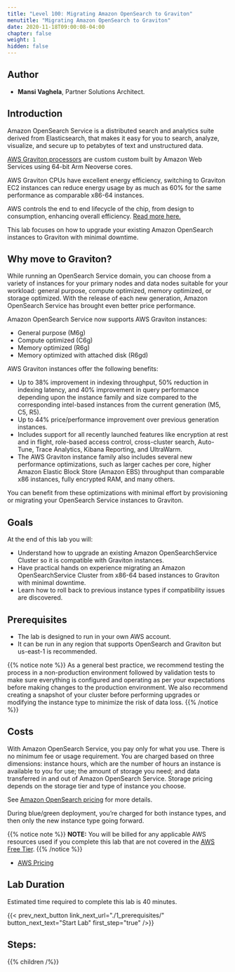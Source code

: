 ```yaml
---
title: "Level 100: Migrating Amazon OpenSearch to Graviton"
menutitle: "Migrating Amazon OpenSearch to Graviton"
date: 2020-11-18T09:00:08-04:00
chapter: false
weight: 1
hidden: false
---
```

## Author

- **Mansi Vaghela**, Partner Solutions Architect.


## Introduction

Amazon OpenSearch Service is a distributed search and analytics suite derived from Elasticsearch, that makes it easy for you to search, analyze, visualize, and secure up to petabytes of text and unstructured data.

[AWS Graviton processors](https://aws.amazon.com/ec2/graviton/) are custom custom built by Amazon Web Services using 64-bit Arm Neoverse cores.

AWS Graviton CPUs have excellent energy efficiency, switching to Graviton EC2 instances can reduce energy usage by as much as 60% for the same performance as comparable x86-64 instances.

AWS controls the end to end lifecycle of the chip, from design to consumption, enhancing overall efficiency. [Read more here.](https://aws.amazon.com/ec2/graviton/)

This lab focuses on how to upgrade your existing Amazon OpenSearch instances to Graviton with minimal downtime.

## Why move to Graviton?

While running an OpenSearch Service domain, you can choose from a variety of instances for your primary nodes and data nodes suitable for your workload: general purpose, compute optimized, memory optimized, or storage optimized. With the release of each new generation, Amazon OpenSearch Service has brought even better price performance.

Amazon OpenSearch Service now supports AWS Graviton instances: 

* General purpose (M6g)
* Compute optimized (C6g)
* Memory optimized (R6g)
* Memory optimized with attached disk (R6gd)

AWS Graviton instances offer the following benefits:

* Up to 38% improvement in indexing throughput, 50% reduction in indexing latency, and 40% improvement in query performance depending upon the instance family and size compared to the corresponding intel-based instances from the current generation (M5, C5, R5).
* Up to 44% price/performance improvement over previous generation instances.
* Includes support for all recently launched features like encryption at rest and in flight, role-based access control, cross-cluster search, Auto-Tune, Trace Analytics, Kibana Reporting, and UltraWarm.
* The AWS Graviton instance family also includes several new performance optimizations, such as larger caches per core, higher Amazon Elastic Block Store (Amazon EBS) throughput than comparable x86 instances, fully encrypted RAM, and many others.

You can benefit from these optimizations with minimal effort by provisioning or migrating your OpenSearch Service instances to Graviton.



<!--
Amazon OpenSearch Service Graviton2 instances provide up to 44% price/performance improvement over previous generation instances.

Graviton2 instances include support for all recently launched features like encryption at rest and in flight, role-based access control, cross-cluster search, Auto-Tune, Trace Analytics, Kibana Reporting, and UltraWarm. The AWS Graviton2 instance family also includes several new performance optimizations, such as larger caches per core, higher Amazon Elastic Block Store (Amazon EBS) throughput than comparable x86 instances, fully encrypted RAM, and many others. You can benefit from these optimizations with minimal effort by provisioning or migrating your OpenSearch Service instances today. -->

## Goals

At the end of this lab you will:

* Understand how to upgrade an existing Amazon OpenSearchService Cluster so it is compatible with Graviton instances.
* Have practical hands on experience migrating an Amazon OpenSearchService Cluster from x86-64 based instances to Graviton with minimal downtime.
* Learn how to roll back to previous instance types if compatibility issues are discovered.

<!--
In this workshop module, we’ll start by creating a cluster running on x86-based processors, and then we’ll upgrade it to Graviton2-based instances accomplishing this with minimal downtime. In order to minimize downtime while upgrading the instance type to a Graviton2-based one, Amazon OpenSearch Service deploys a new cluster, and shifts traffic to it once it is ready. This is called a Blue/Green deployment strategy, and is a common technique to minimize or avoid downtime when deploying new software versions. While the change takes place, you will still be able to read from and write to the cluster.

We will walk through the following steps:

* Upgrade an existing Amazon OpenSearch Service cluster (if needed):
    * Determine if the current cluster version meets the minimum required version (7.9 or later) for moving to Graviton2.
    * Upgrade the Amazon OpenSearch Service domain to the required minimum version.
* Modify the instance type of your cluster nodes to use Graviton
* Confirm that your applications work correctly with the upgraded cluster.
* Roll back to the previous instance types if compatibility issues are discovered.


* Create a sample Amazon OpenSearch Service cluster (called a domain) with version 7.9
* Cluster will include 3 data nodes and 2 primary nodes of the m5.large.elasticsearch instance type, which is an x86-based instance
* Modify the instance type of your cluster nodes
* Confirm that your applications work correctly with the upgraded cluster
* Roll back to the previous instance types if compatibility issues are discovered

-->



## Prerequisites

* The lab is designed to run in your own AWS account.
* It can be run in any region that supports OpenSearch and Graviton but us-east-1 is recommended.

{{% notice note %}}
As a general best practice, we recommend testing the process in a non-production environment followed by validation tests to make sure everything is configured and operating as per your expectations before making changes to the production environment. We also recommend creating a snapshot of your cluster before performing upgrades or modifying the instance type to minimize the risk of data loss.
{{% /notice %}}

## Costs

With Amazon OpenSearch Service, you pay only for what you use. There is no minimum fee or usage requirement. You are charged based on three dimensions: instance hours, which are the number of hours an instance is available to you for use; the amount of storage you need; and data transferred in and out of Amazon OpenSearch Service. Storage pricing depends on the storage tier and type of instance you choose.

See [Amazon OpenSearch pricing](https://aws.amazon.com/opensearch-service/pricing/) for more details.

During blue/green deployment, you’re charged for both instance types, and then only the new instance type going forward.

{{% notice note %}}
**NOTE:** You will be billed for any applicable AWS resources used if you complete this lab that are not covered in the [AWS Free Tier](https://aws.amazon.com/free/).
{{% /notice %}}
* [AWS Pricing](https://aws.amazon.com/pricing/)

## Lab Duration
Estimated time required to complete this lab is 40 minutes.




{{< prev_next_button link_next_url="./1_prerequisites/" button_next_text="Start Lab" first_step="true" />}}

## Steps:
{{% children  /%}}
